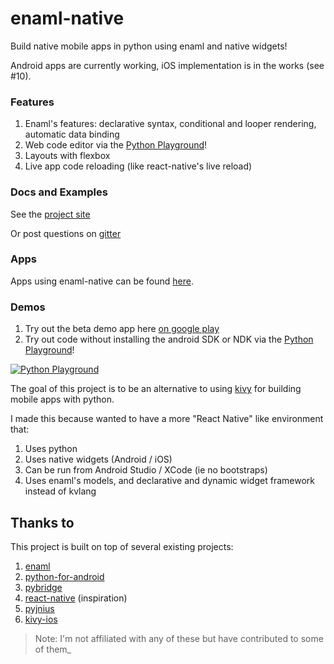 # enaml-native
Build native mobile apps in python using enaml and native widgets!  

Android apps are currently working, iOS implementation is in the works (see #10).

   
### Features ###
1. Enaml's features: declarative syntax, conditional and looper rendering, automatic data binding
2. Web code editor via the [Python Playground](https://play.google.com/store/apps/details?id=com.frmdstryr.pythonplayground)!
3. Layouts with flexbox
4. Live app code reloading (like react-native's live reload)

### Docs and Examples ###

See the [project site](https://www.codelv.com/projects/enaml-native/)

Or post questions on [gitter](https://gitter.im/enaml-web/Lobby)

### Apps ###

Apps using enaml-native can be found [here](https://www.codelv.com/projects/enaml-native/apps/).

### Demos ###
1. Try out the beta demo app here [on google play](https://play.google.com/store/apps/details?id=com.frmdstryr.enamlnative.demo)
2. Try out code without installing the android SDK or NDK via the [Python Playground](https://play.google.com/store/apps/details?id=com.frmdstryr.pythonplayground)!

[![Python Playground](https://img.youtube.com/vi/2IfRrqOWGPA/0.jpg)](https://youtu.be/2IfRrqOWGPA)

The goal of this project is to be an alternative to using [kivy](https://kivy.org/) for building mobile apps with python. 

I made this because wanted to have a more "React Native" like environment that: 
1. Uses python 
2. Uses native widgets (Android / iOS)
3. Can be run from Android Studio / XCode (ie no bootstraps)
4. Uses enaml's models, and declarative and dynamic widget framework instead of kvlang


## Thanks to ##
 
This project is built on top of several existing projects:
1. [enaml](https://github.com/nucleic/enaml)
2. [python-for-android](https://github.com/kivy/python-for-android/)
3. [pybridge](https://github.com/joaoventura/pybridge)
4. [react-native](https://github.com/facebook/react-native) (inspiration)
5. [pyjnius](https://github.com/kivy/pyjnius/)
6. [kivy-ios](https://github.com/kivy/kivy-ios/)


> Note: I'm not affiliated with any of these but have contributed to some of them_

